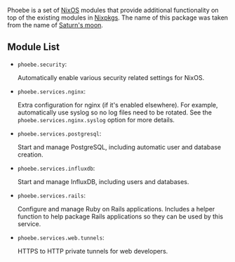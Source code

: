 Phoebe is a set of [NixOS][] modules that provide additional
functionality on top of the existing modules in [Nixpkgs][].  The name
of this package was taken from the name of [Saturn's moon][phoebe].

Module List
-----------

  * `phoebe.security`:

     Automatically enable various security related settings for NixOS.

  * `phoebe.services.nginx`:

     Extra configuration for nginx (if it's enabled elsewhere).  For
     example, automatically use syslog so no log files need to be
     rotated.  See the `phoebe.services.nginx.syslog` option for more
     details.

  * `phoebe.services.postgresql`:

    Start and manage PostgreSQL, including automatic user and database
    creation.

  * `phoebe.services.influxdb`:

     Start and manage InfluxDB, including users and databases.

  * `phoebe.services.rails`:

    Configure and manage Ruby on Rails applications.  Includes a
    helper function to help package Rails applications so they can be
    used by this service.

  * `phoebe.services.web.tunnels`:

     HTTPS to HTTP private tunnels for web developers.


[nixos]: https://nixos.org/
[nixpkgs]: https://nixos.org/nixpkgs/
[phoebe]: https://en.wikipedia.org/wiki/Phoebe_(moon)
